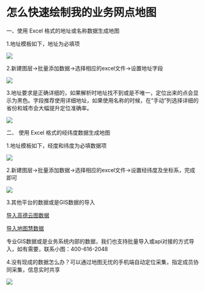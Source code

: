 # 怎么快速绘制我的业务网点地图

一、使用 Excel 格式的地址或名称数据生成地图

1.地址模板如下，地址为必填项

![](http://pic.dituwuyou.com/map%2Fpicture%2F10.31%2Faddress.jpg)

2.新建图层->批量添加数据->选择相应的excel文件->设置地址字段

![](http://pic.dituwuyou.com/map%2Fpicture%2F10.31%2Fimport-data2.jpg)

3.地址要求是正确详细的，如果解析时地址找不到或是不唯一，定位出来的点会显示为黑色。字段推荐使用详细地址，如果使用名称的时候，在“手动”列选择详细的省份和城市会大幅提升定位准确率。

![](http://pic.dituwuyou.com/map%2Fpicture%2F10.31%2Faddress2.jpg)

二、 使用 Excel 格式的经纬度数据生成地图

1.地址模板如下，经度和纬度为必填数据项

![](http://pic.dituwuyou.com/map%2Fpicture%2F10.31%2Flatlag.jpg)

2.新建图层->批量添加数据->选择相应的excel文件->设置经纬度及坐标系，完成即可

![](http://pic.dituwuyou.com/map%2Fpicture%2F10.31%2Flatlag2.jpg)

3.其他平台的数据或是GIS数据的导入

[导入高德云图数据](http://help.dituwuyou.com/import-amap.html)

[导入地图慧数据](http://help.dituwuyou.com/import-dituhui.html)

专业GIS数据或是业务系统内部的数据，我们也支持批量导入或api对接的方式导入，如有需要，联系小图：400-616-2048

4.没有现成的数据怎么办？可以通过地图无忧的手机端自动定位采集，指定成员协同采集，信息实时共享

![](http://pic.dituwuyou.com/map%2Fpicture%2F10.31%2FIMG_1660.PNG)